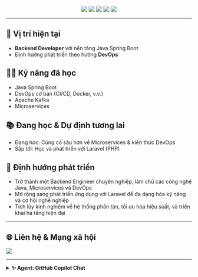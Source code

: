 
<p align="center">
  <img src="https://img.shields.io/badge/Backend-Java_Spring_Boot-blue"/>
  <img src="https://img.shields.io/badge/DevOps-CI%2FCD%2C+Docker-green"/>
  <img src="https://img.shields.io/badge/Apache-Kafka-yellow"/>
  <img src="https://img.shields.io/badge/Microservices-Architecture-orange"/>
  <img src="https://img.shields.io/badge/Laravel-Coming_Soon-red"/>
</p>

---

## 🚀 Vị trí hiện tại
- <b>Backend Developer</b> với nền tảng Java Spring Boot
- Định hướng phát triển theo hướng <b>DevOps</b>

## 🧑‍💻 Kỹ năng đã học
- Java Spring Boot
- DevOps cơ bản (CI/CD, Docker, v.v.)
- Apache Kafka
- Microservices

## 📚 Đang học & Dự định tương lai
- Đang học: Củng cố sâu hơn về Microservices & kiến thức DevOps
- Sắp tới: Học và phát triển với Laravel (PHP)

## 🎯 Định hướng phát triển
- Trở thành một Backend Engineer chuyên nghiệp, làm chủ các công nghệ Java, Microservices và DevOps
- Mở rộng sang phát triển ứng dụng với Laravel để đa dạng hóa kỹ năng và cơ hội nghề nghiệp
- Tích lũy kinh nghiệm về hệ thống phân tán, tối ưu hóa hiệu suất, và triển khai hạ tầng hiện đại

---

## 🌐 Liên hệ & Mạng xã hội
<p align="left">
  <a href="https://github.com/Kobi466"><img src="https://img.shields.io/badge/GitHub-Kobi466-181717?style=for-the-badge&logo=github"/></a>
</p>

---

<details>
  <summary><b>✨ Agent: GitHub Copilot Chat</b></summary>
  <blockquote>
    <ul>
      <li>Thiết kế README profile theo yêu cầu của chủ sở hữu.</li>
      <li>Tự động cập nhật và làm đẹp nội dung cá nhân chuyên nghiệp.</li>
      <li>Định hướng nghề nghiệp và kỹ năng theo lộ trình.</li>
    </ul>
    <p align="right"><i>Powered by Copilot Chat Agent</i></p>
  </blockquote>
</details>
